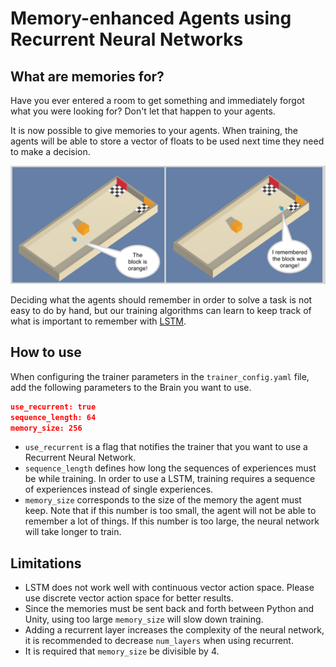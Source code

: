 # Memory-enhanced Agents using Recurrent Neural Networks

## What are memories for?
Have you ever entered a room to get something and immediately forgot
what you were looking for? Don't let that happen to 
your agents.  

It is now possible to give memories to your agents. When training, the 
agents will be able to store a vector of floats to be used next time 
they need to make a decision. 

![Brain Inspector](images/ml-agents-LSTM.png)

Deciding what the agents should remember in order to solve a task is not 
easy to do by hand, but our training algorithms can learn to keep 
track of what is important to remember with [LSTM](https://en.wikipedia.org/wiki/Long_short-term_memory). 

## How to use
When configuring the trainer parameters in the `trainer_config.yaml` 
file, add the following parameters to the Brain you want to use.

```json
use_recurrent: true
sequence_length: 64
memory_size: 256
```

* `use_recurrent` is a flag that notifies the  trainer that you want 
to use a Recurrent Neural Network.
* `sequence_length` defines how long the sequences of experiences 
must be while training. In order to use a LSTM, training requires 
a sequence of experiences instead of single experiences.
* `memory_size` corresponds to the size of the memory the agent 
must keep. Note that if this number is too small, the agent will not 
be able to remember a lot of things. If this number is too large, 
the neural network will take longer to train. 

## Limitations
* LSTM does not work well with continuous vector action space. 
Please use discrete vector action space for better results.
* Since the memories must be sent back and forth between Python 
and Unity, using too large `memory_size` will slow down training.
* Adding a recurrent layer increases the complexity of the neural 
network, it is recommended to decrease `num_layers` when using recurrent.
* It is required that `memory_size` be divisible by 4.
